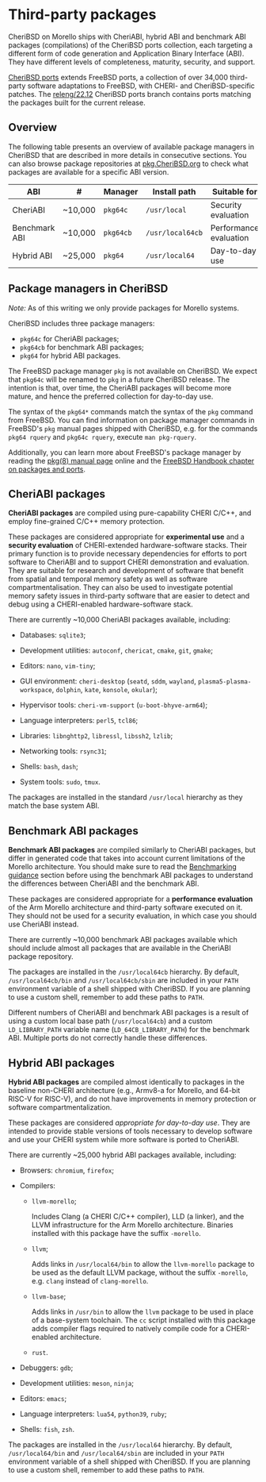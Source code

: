 # Third-party packages

CheriBSD on Morello ships with CheriABI, hybrid ABI and benchmark ABI packages
(compilations) of the CheriBSD ports collection, each targeting a different
form of code generation and Application Binary Interface (ABI).
They have different levels of completeness, maturity, security, and support.

[CheriBSD ports](https://github.com/CTSRD-CHERI/cheribsd-ports)
extends FreeBSD ports, a collection of over 34,000 third-party
software adaptations to FreeBSD, with CHERI- and CheriBSD-specific patches.
The
[releng/22.12](https://github.com/CTSRD-CHERI/cheribsd-ports/tree/releng/22.12)
CheriBSD ports branch contains ports matching the packages built for the current
release.

## Overview

The following table presents an overview of available package managers in
CheriBSD that are described in more details in consecutive sections.
You can also browse package repositories at
[pkg.CheriBSD.org](https://pkg.CheriBSD.org/)
to check what packages are available for a specific ABI version.

| ABI           | #       | Manager   | Install path     | Suitable for           |
|---------------|---------|-----------|------------------|------------------------|
| CheriABI      | ~10,000 | `pkg64c`  | `/usr/local`     | Security evaluation    |
| Benchmark ABI | ~10,000 | `pkg64cb` | `/usr/local64cb` | Performance evaluation |
| Hybrid ABI    | ~25,000 | `pkg64`   | `/usr/local64`   | Day-to-day use         |

## Package managers in CheriBSD

*Note:* As of this writing we only provide packages for Morello systems.

CheriBSD includes three package managers:

* `pkg64c` for CheriABI packages;
* `pkg64cb` for benchmark ABI packages;
* `pkg64` for hybrid ABI packages.

The FreeBSD package manager `pkg` is not available on CheriBSD.
We expect that `pkg64c` will be renamed to `pkg` in a future CheriBSD release.
The intention is that, over time, the CheriABI packages will become more
mature, and hence the preferred collection for day-to-day use.

The syntax of the `pkg64*` commands match the syntax of the `pkg`
command from FreeBSD.
You can find information on package manager commands in FreeBSD's `pkg` manual
pages shipped with CheriBSD, e.g. for the commands `pkg64 rquery` and
`pkg64c rquery`, execute `man pkg-rquery`.

Additionally, you can learn more about FreeBSD's package manager by reading the
[pkg(8) manual page](https://www.freebsd.org/cgi/man.cgi?pkg(7)) online
and the [FreeBSD Handbook chapter on packages and
ports](https://docs.freebsd.org/en/books/handbook/ports/).

## CheriABI packages

**CheriABI packages** are compiled using pure-capability CHERI C/C++, and
employ fine-grained C/C++ memory protection.

These packages are considered appropriate for **experimental use** and
a **security evaluation** of CHERI-extended hardware-software stacks.
Their primary function is to provide necessary dependencies for efforts to port
software to CheriABI and to support CHERI demonstration and evaluation.
They are suitable for research and development of software that benefit from
spatial and temporal memory safety as well as software compartmentalisation.
They can also be used to investigate potential memory safety issues in
third-party software that are easier to detect and debug using a CHERI-enabled
hardware-software stack.

There are currently ~10,000 CheriABI packages available, including:

* Databases: `sqlite3`;

* Development utilities: `autoconf`, `chericat`, `cmake`, `git`, `gmake`;

* Editors: `nano`, `vim-tiny`;

* GUI environment: `cheri-desktop` (`seatd`, `sddm`, `wayland`,
  `plasma5-plasma-workspace`, `dolphin`, `kate`, `konsole`, `okular`);

* Hypervisor tools: `cheri-vm-support` (`u-boot-bhyve-arm64`);

* Language interpreters: `perl5`, `tcl86`;

* Libraries: `libnghttp2`, `libressl`, `libssh2`, `lzlib`;

* Networking tools: `rsync31`;

* Shells: `bash`, `dash`;

* System tools: `sudo`, `tmux`.

The packages are installed in the standard `/usr/local` hierarchy as they match
the base system ABI.

## Benchmark ABI packages

**Benchmark ABI packages** are compiled similarly to CheriABI packages, but
differ in generated code that takes into account current limitations of the
Morello architecture.
You should make sure to read the
[Benchmarking guidance](../benchmarking/)
section before using the benchmark ABI packages to understand the differences
between CheriABI and the benchmark ABI.

These packages are considered appropriate for a **performance evaluation** of
the Arm Morello architecture and third-party software executed on it.
They should not be used for a security evaluation, in which case you should use
CheriABI instead.

There are currently ~10,000 benchmark ABI packages available which should
include almost all packages that are available in the CheriABI package
repository.

The packages are installed in the `/usr/local64cb` hierarchy.
By default, `/usr/local64cb/bin` and `/usr/local64cb/sbin` are included in your
`PATH` environment variable of a shell shipped with CheriBSD.
If you are planning to use a custom shell, remember to add these paths to
`PATH`.

Different numbers of CheriABI and benchmark ABI packages is a result of using a
custom local base path (`/usr/local64cb`) and a custom `LD_LIBRARY_PATH`
variable name (`LD_64CB_LIBRARY_PATH`) for the benchmark ABI.
Multiple ports do not correctly handle these differences.

## Hybrid ABI packages

**Hybrid ABI packages** are compiled almost identically to packages in the
baseline non-CHERI architecture (e.g., Armv8-a for Morello, and 64-bit
RISC-V for RISC-V), and do not have improvements in memory protection or
software compartmentalization.

These packages are considered *appropriate for day-to-day use*.
They are intended to provide stable versions of tools necessary to develop
software and use your CHERI system while more software is ported to CheriABI.

There are currently ~25,000 hybrid ABI packages available, including:

* Browsers: `chromium`, `firefox`;

* Compilers:

  * `llvm-morello`;

    Includes Clang (a CHERI C/C++ compiler), LLD (a linker), and the LLVM
    infrastructure for the Arm Morello architecture.
    Binaries installed with this package have the suffix `-morello`.

  * `llvm`;

    Adds links in `/usr/local64/bin` to allow the `llvm-morello` package to be
    used as the default LLVM package, without the suffix `-morello`,
    e.g. `clang` instead of `clang-morello`.

  * `llvm-base`;

    Adds links in `/usr/bin` to allow the `llvm` package to be used in place of
    a base-system toolchain. The `cc` script installed with this package adds
    compiler flags required to natively compile code for a CHERI-enabled
    architecture.

  * `rust`.

* Debuggers: `gdb`;

* Development utilities: `meson`, `ninja`;

* Editors: `emacs`;

* Language interpreters: `lua54`, `python39`, `ruby`;

* Shells: `fish`, `zsh`.

The packages are installed in the `/usr/local64` hierarchy.
By default, `/usr/local64/bin` and `/usr/local64/sbin` are included in your
`PATH` environment variable of a shell shipped with CheriBSD.
If you are planning to use a custom shell, remember to add these paths to
`PATH`.
